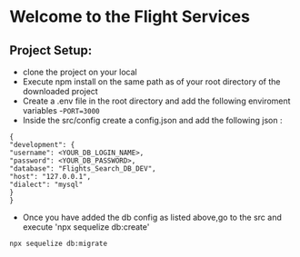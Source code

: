 # Welcome to the Flight Services

## Project Setup:

- clone the project on your local
- Execute npm install on the same path as of your root directory of the downloaded project
- Create a .env file in the root directory and add the following enviroment variables -`PORT=3000`
- Inside the src/config create a config.json and add the following json :

```
{
"development": {
"username": <YOUR_DB_LOGIN_NAME>,
"password": <YOUR_DB_PASSWORD>,
"database": "Flights_Search_DB_DEV",
"host": "127.0.0.1",
"dialect": "mysql"
}
}

```

- Once you have added the db config as listed above,go to the src and execute 'npx sequelize db:create'

`npx sequelize db:migrate`
